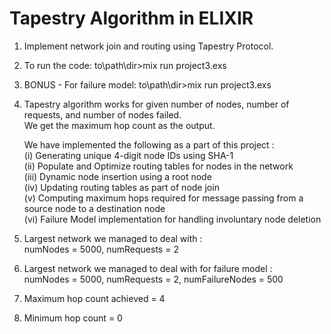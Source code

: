 # Tapestry Algorithm in ELIXIR

1. Implement network join and routing using Tapestry Protocol. <br />

2. To run the code: to\path\dir>mix run project3.exs <numNodes> <numRequests> <br />

3. BONUS - For failure model: to\path\dir>mix run project3.exs <numNodes> <numRequests> <numFailureNodes> <br />

4. Tapestry algorithm works for given number of nodes, number of requests, and number of nodes failed. <br />
   We get the maximum hop count as the output. <br />

   We have implemented the following as a part of this project : <br />
   (i) Generating unique 4-digit node IDs using SHA-1 <br />
   (ii) Populate and Optimize routing tables for nodes in the network <br />
   (iii) Dynamic node insertion using a root node <br />
   (iv) Updating routing tables as part of node join  <br />
   (v) Computing maximum hops required for message passing from a source node to a destination node  <br />
   (vi) Failure Model implementation for handling involuntary node deletion <br />
 
5. Largest network we managed to deal with : <br />
   numNodes = 5000, numRequests = 2 <br />

6. Largest network we managed to deal with for failure model : <br />
   numNodes = 5000, numRequests = 2, numFailureNodes = 500 <br />

7. Maximum hop count achieved = 4 <br />

8. Minimum hop count = 0 <br />








